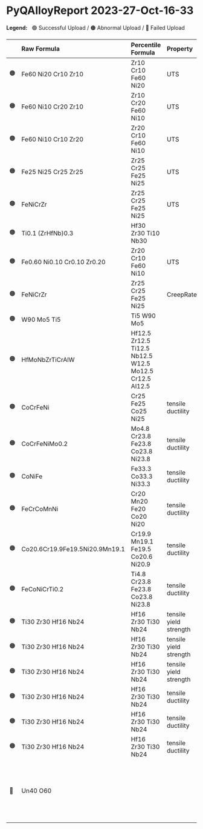 
# PyQAlloyReport 2023-27-Oct-16-33

**Legend:** &nbsp; 🟢 Successful Upload / 🟠 Abnormal Upload / 🔴 Failed Upload

| | Raw Formula | Percentile Formula | Property | Comment |
|:--- |:--- |:--- |:--- |:--- |
| 🟠 | Fe60 Ni20 Cr10 Zr10            | Zr10 Cr10 Fe60 Ni20                                    | UTS | Uncommon property! |
| 🟠 | Fe60 Ni10 Cr20 Zr10            | Zr10 Cr20 Fe60 Ni10                                    | UTS | Uncommon property! |
| 🟠 | Fe60 Ni10 Cr10 Zr20            | Zr20 Cr10 Fe60 Ni10                                    | UTS | Uncommon property! |
| 🟠 | Fe25 Ni25 Cr25 Zr25            | Zr25 Cr25 Fe25 Ni25                                    | UTS | Uncommon property! |
| 🟠 | FeNiCrZr                       | Zr25 Cr25 Fe25 Ni25                                    | UTS | Uncommon property! |
| 🟠 | Ti0.1 (ZrHfNb)0.3              | Hf30 Zr30 Ti10 Nb30                                    |  | No property data! |
| 🟠 | Fe0.60 Ni0.10 Cr0.10 Zr0.20    | Zr20 Cr10 Fe60 Ni10                                    | UTS | Uncommon property! |
| 🟠 | FeNiCrZr                       | Zr25 Cr25 Fe25 Ni25                                    | CreepRate | Uncommon property! |
| 🟠 | W90 Mo5 Ti5                    | Ti5 W90 Mo5                                            |  | No property data! |
| 🟠 | HfMoNbZrTiCrAlW                | Hf12.5 Zr12.5 Ti12.5 Nb12.5 W12.5 Mo12.5 Cr12.5 Al12.5 |  | No property data! |
| 🟠 | CoCrFeNi                       | Cr25 Fe25 Co25 Ni25                                    | tensile ductility | Uncommon property! |
| 🟠 | CoCrFeNiMo0.2                  | Mo4.8 Cr23.8 Fe23.8 Co23.8 Ni23.8                      | tensile ductility | Uncommon property! |
| 🟠 | CoNiFe                         | Fe33.3 Co33.3 Ni33.3                                   | tensile ductility | Uncommon property! |
| 🟠 | FeCrCoMnNi                     | Cr20 Mn20 Fe20 Co20 Ni20                               | tensile ductility | Uncommon property! |
| 🟠 | Co20.6Cr19.9Fe19.5Ni20.9Mn19.1 | Cr19.9 Mn19.1 Fe19.5 Co20.6 Ni20.9                     | tensile ductility | Uncommon property! |
| 🟠 | FeCoNiCrTi0.2                  | Ti4.8 Cr23.8 Fe23.8 Co23.8 Ni23.8                      | tensile ductility | Uncommon property! |
| 🟠 | Ti30 Zr30 Hf16 Nb24            | Hf16 Zr30 Ti30 Nb24                                    | tensile yield strength | Uncommon property! |
| 🟠 | Ti30 Zr30 Hf16 Nb24            | Hf16 Zr30 Ti30 Nb24                                    | tensile yield strength | Uncommon property! |
| 🟠 | Ti30 Zr30 Hf16 Nb24            | Hf16 Zr30 Ti30 Nb24                                    | tensile yield strength | Uncommon property! |
| 🟠 | Ti30 Zr30 Hf16 Nb24            | Hf16 Zr30 Ti30 Nb24                                    | tensile ductility | Uncommon property! |
| 🟠 | Ti30 Zr30 Hf16 Nb24            | Hf16 Zr30 Ti30 Nb24                                    | tensile ductility | Uncommon property! |
| 🟠 | Ti30 Zr30 Hf16 Nb24            | Hf16 Zr30 Ti30 Nb24                                    | tensile ductility | Uncommon property! |
| 🔴 | Un40 O60                       |                                                        |  | Can't parse composition!: Un40 O60 --> Can't parse Element or Species from str: Un. |

